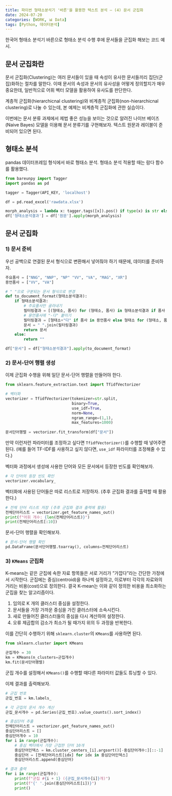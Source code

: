 ```yaml
---
title: 파이썬 형태소분석기 '바른'을 활용한 텍스트 분석 – (4) 문서 군집화
date: 2024-07-20
categories: [WORK, 📊 Data]
tags: [Python, 데이터분석]
---
```


한국어 형태소 분석기 바른으로 형태소 분석 수행 후에 문서들을 군집화 해보는 코드 예시.

## 문서 군집화란

문서 군집화(Clustering)는 여러 문서들이 있을 때 속성이 유사한 문서들끼리 집단(군집)화하는 절차를 말한다. 이때 문서의 속성과 문서의 유사성을 어떻게 정의할지가 매우 중요한데, 일반적으로 어휘 벡터 모델을 활용하여 유사도를 판단한다.

계층적 군집화(hierarchicnal clustering)와 비계층적 군집화(non-hierarchicnal clustering)로 나눌 수 있는데, 본 예제는 비계층적 군집화에 관한 실습이다. 


이번에는 문서 분류 과제에서 제법 좋은 성능을 보이는 것으로 알려진 나이브 베이즈(Naive Bayes) 모델을 이용해 문서 분류기를 구현해보자. 텍스트 원문과 레이블이 준비되어 있으면 된다.

## 형태소 분석

pandas 데이터프레임 형식에서 바로 형태소 분석. 형태소 분석 적용할 때는 람다 함수를 활용했다.

```python
from bareunpy import Tagger
import pandas as pd

tagger = Tagger(API_KEY, 'localhost')

df = pd.read_excel('rawdata.xlsx')

morph_analysis = lambda x: tagger.tags([x]).pos() if type(x) is str else None
df['형태소분석결과'] = df['원문'].apply(morph_analysis)
```


## 문서 군집화

### 1) 문서 준비

우선 공백으로 연결된 문서 형식으로 변환해서 넣어줘야 하기 때문에, 데이터를 준비하자.

```python
주요품사 = ["NNG", "NNP", "NP" "VV", "VA", "MAG", "XR"]
용언품사 = ["VV", "VA"]

# " "으로 구분되는 문서 형식으로 변경
def to_document_format(형태소분석결과):
    if 형태소분석결과:
        # 주요품사만 골라내기
        필터링결과 = [(형태소, 품사) for (형태소, 품사) in 형태소분석결과 if 품사 in 주요품사]
        # 용언품사에 "-다" 붙이기
        필터링결과 = [형태소+"다" if 품사 in 용언품사 else 형태소 for (형태소, 품사) in 필터링결과]
        문서 = " ".join(필터링결과)
        return 문서
    else:
        return ""

df["문서"] = df["형태소분석결과"].apply(to_document_format)
```


### 2) 문서-단어 행렬 생성

이제 군집화 수행을 위해 일단 문서-단어 행렬을 만들어야 한다.

```python
from sklearn.feature_extraction.text import TfidfVectorizer

# 벡터화
vectorizer = TfidfVectorizer(tokenizer=str.split, 
							 binary=True, 
							 use_idf=True, 
							 norm=None, 
							 ngram_range=(1,1), 
							 max_features=1000)
							 
문서단어행렬 = vectorizer.fit_transform(df["문서"])
```

만약 이런저런 파라미터를 조정하고 싶다면 `TfidfVectorizer()`를 수행할 때 넣어주면 된다. (예를 들어 TF-IDF를 사용하고 싶지 않다면, `use_idf` 파라미터를 조정해줄 수 있다.)

벡터화 과정에서 생성에 사용한 단어와 모든 문서에서 등장한 빈도를 확인해보자.

```python
# 각 단어의 등장 빈도 확인
vectorizer.vocabulary_
```

벡터화에 사용된 단어들은 따로 리스트로 저장하자. (추후 군집화 결과를 출력할 때 활용한다.)

```python
# 전체 단어 리스트 저장 (추후 군집화 결과 출력에 활용)
전체단어리스트 = vectorizer.get_feature_names_out()
print(f"어휘 개수: {len(전체단어리스트)}")
print(전체단어리스트[:10])
```

문서-단어 행렬을 확인해보자.

```python
# 문서-단어 행렬 확인
pd.DataFrame(문서단어행렬.toarray(), columns=전체단어리스트)
```

### 3) `KMeans` 군집화

K-means는 같은 군집에 속한 자료 항목들은 서로 거리가 ”가깝다”라는 간단한 가정에서 시작한다. 군집에는 중심(centroid)을 하나씩 설정하고, 이로부터 각각의 자료와의 거리는 비용(cost)으로 정의한다. 결국 K-mean는 이와 같이 정의한 비용을 최소화하는 군집을 찾는 알고리즘이다.

1. 임의로 K 개의 클러스터 중심을 설정한다.
2. 문서들을 가장 가까운 중심을 가진 클러스터에 소속시킨다.
3. 새로 만들어진 클러스터들의 중심을 다시 계산하여 설정한다.
4. 오류 제곱합의 감소가 최소가 될 때가지 위의 두 과정을 반복한다.

이를 간단히 수행하기 위해 `sklearn.cluster`의 `KMeans`를 사용하면 된다.

```python
from sklearn.cluster import KMeans

군집개수 = 30
km = KMeans(n_clusters=군집개수)
km.fit(문서단어행렬)
```

군집 개수를 설정해서 `KMeans()`를 수행할 때다른  파라미터 값들도 튜닝할 수 있다.

이제 결과를 출력해보자.

```python
# 군집 번호
군집_번호 = km.labels_

# 각 군집의 문서 개수 계산
군집_문서개수 = pd.Series(군집_번호).value_counts().sort_index()

# 중심단어 추출
전체단어리스트 = vectorizer.get_feature_names_out()
중심단어리스트 = []
중심단어개수 = 10
for i in range(군집개수):
    # 중심 벡터에서 가장 근접한 단어 10개
    중심단어인덱스 = km.cluster_centers_[i].argsort()[-중심단어개수:][::-1]
    중심단어 = [전체단어리스트[idx] for idx in 중심단어인덱스]
    중심단어리스트.append(중심단어)

# 결과 출력
for i in range(군집개수):
    print(f"군집 #{i + 1} ({군집_문서개수[i]}개)")
    print(f"{' '.join(중심단어리스트[i])}")
    print()
```
